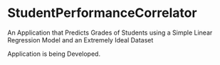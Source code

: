 # StudentPerformanceCorrelator
An Application that Predicts Grades of Students using a Simple Linear Regression Model and an Extremely Ideal Dataset

Application is being Developed.
